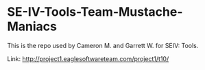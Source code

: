 # SE-IV-Tools-Team-Mustache-Maniacs
This is the repo used by Cameron M. and Garrett W. for SEIV: Tools.

Link: http://project1.eaglesoftwareteam.com/project1/t10/
